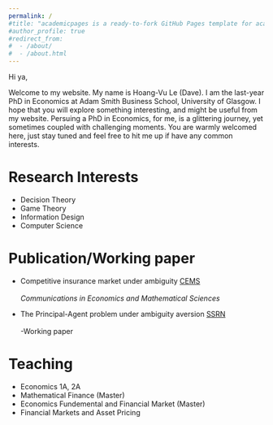 ```yaml
---
permalink: /
#title: "academicpages is a ready-to-fork GitHub Pages template for academic personal websites"
#author_profile: true
#redirect_from: 
#  - /about/
#  - /about.html
---
```


Hi ya,

Welcome to my website. My name is Hoang-Vu Le (Dave). I am the last-year PhD in Economics at Adam Smith Business School, University of Glasgow. I hope that you will explore something interesting, and might be useful from my website. Persuing a PhD in Economics, for me, is a glittering journey, yet sometimes coupled with challenging moments. You are warmly welcomed here, just stay tuned and feel free to hit me up if have any common interests.



Research Interests
======

* Decision Theory
* Game Theory
* Information Design
* Computer Science

Publication/Working paper
======

* Competitive insurance market under ambiguity <a href="https://doi.org/10.50906/cems.3.0_56" class="btn--research">CEMS</a><br><br>
 _Communications in Economics and Mathematical Sciences_

* The Principal-Agent problem under ambiguity aversion <a href="https://papers.ssrn.com/sol3/papers.cfm?abstract_id=4782681" class="btn--research">SSRN</a><br><br> -Working paper



Teaching
======

* Economics 1A, 2A
* Mathematical Finance (Master)
* Economics Fundemental and Financial Market (Master)
* Financial Markets and Asset Pricing
  

